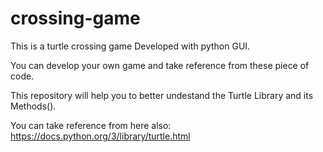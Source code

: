 # crossing-game

This is a turtle crossing game Developed with python GUI.

You can develop your own game and take reference from these piece of code.

This repository will help you to better undestand the Turtle Library and its Methods().

You can take reference from here also: https://docs.python.org/3/library/turtle.html

